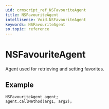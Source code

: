 ```yaml
---
uid: crmscript_ref_NSFavouriteAgent
title: NSFavouriteAgent
intellisense: Void.NSFavouriteAgent
keywords: NSFavouriteAgent
so.topic: reference
---
```


# NSFavouriteAgent

Agent used for retrieving and setting favorites.

## Example

```crmscript
NSFavouriteAgent agent;
agent.callMethod(arg1, arg2);
```
